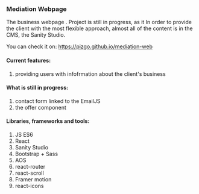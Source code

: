 ### Mediation Webpage

The business webpage . Project is still in progress, as it
In order to provide the client with the most flexible approach, almost all of the content is in the CMS, the Sanity Studio.

You can check it on: https://pizgo.github.io/mediation-web</br>


#### Current features:
1. providing users with infofrmation about the client's business

#### What is still in progress:
1. contact form linked to the EmailJS
2. the offer component

#### Libraries, frameworks and tools:

1. JS ES6
2. React
3. Sanity Studio
3. Bootstrap + Sass
4. AOS
5. react-router
6. react-scroll
7. Framer motion
8. react-icons
